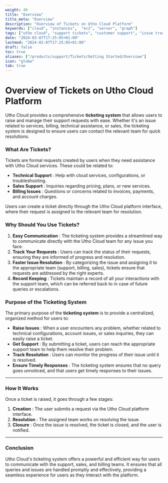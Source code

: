 ```yaml
---
weight: 40
title: "Overview"
title_meta: "Overview"
description: "Overview of Tickets on Utho Cloud Platform"
keywords: ["cloud", "instances",  "ec2", "server", "graph"]
tags: ["utho cloud", "support tickets", "customer support", "issue tracking", "cloud helpdesk"]
date: "2024-03-07T17:25:05+01:00"
lastmod: "2024-03-07T17:25:05+01:00"
draft: false
toc: true
aliases: ["/products/support/Tickets/Getting Started/Overview"]
icon: "globe"
tab: true
---
```


# **Overview of Tickets on Utho Cloud Platform**

Utho Cloud provides a comprehensive **ticketing system** that allows users to raise and manage their support requests with ease. Whether it's an issue related to services, billing, technical assistance, or sales, the ticketing system is designed to ensure users can contact the relevant team for quick resolutions.

### **What Are Tickets?**

Tickets are formal requests created by users when they need assistance with Utho Cloud services. These could be related to:

* **Technical Support** : Help with cloud services, configurations, or troubleshooting.
* **Sales Support** : Inquiries regarding pricing, plans, or new services.
* **Billing Issues** : Questions or concerns related to invoices, payments, and account charges.

Users can create a ticket directly through the Utho Cloud platform interface, where their request is assigned to the relevant team for resolution.

### **Why Should You Use Tickets?**

1. **Easy Communication** : The ticketing system provides a streamlined way to communicate directly with the Utho Cloud team for any issue you face.
2. **Track Your Requests** : Users can track the status of their requests, ensuring they are informed of progress and resolution.
3. **Faster Issue Resolution** : By categorizing the issue and assigning it to the appropriate team (support, billing, sales), tickets ensure that requests are addressed by the right experts.
4. **Record Keeping** : Tickets maintain a record of all your interactions with the support team, which can be referred back to in case of future queries or escalations.

### **Purpose of the Ticketing System**

The primary purpose of the **ticketing system** is to provide a centralized, organized method for users to:

* **Raise Issues** : When a user encounters any problem, whether related to technical configurations, account issues, or sales inquiries, they can easily raise a ticket.
* **Get Support** : By submitting a ticket, users can reach the appropriate support team to help them resolve their problem.
* **Track Resolution** : Users can monitor the progress of their issue until it is resolved.
* **Ensure Timely Responses** : The ticketing system ensures that no query goes unnoticed, and that users get timely responses to their issues.

---

### **How It Works**

Once a ticket is raised, it goes through a few stages:

1. **Creation** : The user submits a request via the Utho Cloud platform interface.
2. **Resolution** : The assigned team works on resolving the issue.
3. **Closure** : Once the issue is resolved, the ticket is closed, and the user is notified.

---

### **Conclusion**

Utho Cloud's ticketing system offers a powerful and efficient way for users to communicate with the support, sales, and billing teams. It ensures that all queries and issues are handled promptly and effectively, providing a seamless experience for users as they interact with the platform.
